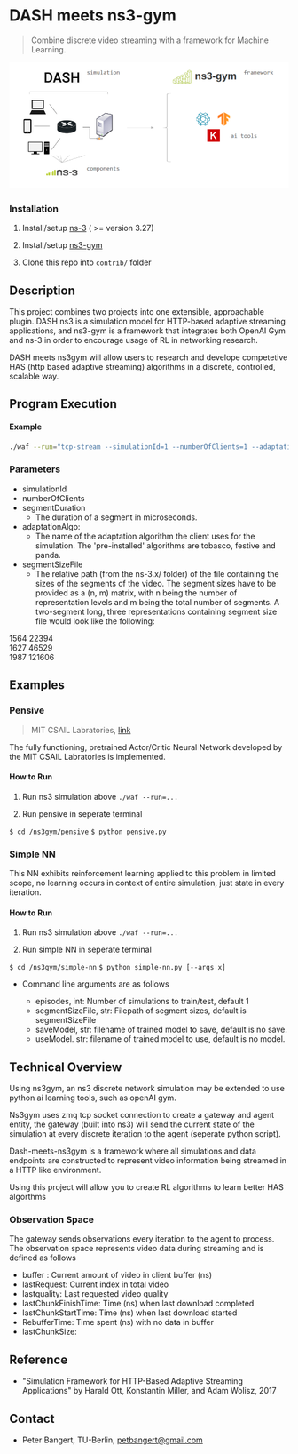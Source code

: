 # DASH meets ns3-gym

> Combine discrete video streaming with a framework for Machine Learning.



![](logo.png)



### Installation


1. Install/setup [ns-3](https://www.nsnam.org/wiki/Installation) ( >= version 3.27)

2. Install/setup [ns3-gym](https://github.com/tkn-tub/ns3-gym) 

3. Clone this repo into `contrib/` folder



## Description

This project combines two projects into one extensible, approachable plugin. DASH ns3 is a simulation model for HTTP-based adaptive streaming applications, and ns3-gym is a framework that integrates both OpenAI Gym and ns-3 in order to encourage usage of RL in networking research.

DASH meets ns3gym will allow users to research and develope competetive HAS (http based adaptive streaming) algorithms in a discrete, controlled, scalable way. 


## Program Execution

#### Example

```bash
./waf --run="tcp-stream --simulationId=1 --numberOfClients=1 --adaptationAlgo=rl-algorithm --segmentDuration=2000000 --segmentSizeFile=contrib/dash-meets-ns3gym/segmentSizes.txt"
```


### Parameters 
- simulationId 
- numberOfClients
- segmentDuration
  - The duration of a segment in microseconds.
- adaptationAlgo: 
  - The name of the adaptation algorithm the client uses for the simulation. The 'pre-installed' algorithms are tobasco, festive and panda.
- segmentSizeFile
  - The relative path (from the ns-3.x/ folder) of the file containing the sizes of the segments of the video. The segment sizes have to be provided as a (n, m) matrix, with n being the number of representation levels and m being the total number of segments. A two-segment long, three representations containing segment size file would look like the following:

 1564 22394  
 1627 46529  
 1987 121606  

## Examples

### Pensive 

> MIT CSAIL Labratories, [link](http://web.mit.edu/pensieve/)

The fully functioning, pretrained Actor/Critic Neural Network developed by the MIT CSAIL Labratories is implemented.

#### How to Run

1. Run ns3 simulation above `./waf --run=...`

2. Run pensive in seperate terminal

`$ cd /ns3gym/pensive`
`$ python pensive.py`


### Simple NN 

This NN exhibits reinforcement learning applied to this problem in limited scope, no learning occurs in context of entire simulation, just state in every iteration.

#### How to Run

1. Run ns3 simulation above `./waf --run=...`

2. Run simple NN in seperate terminal

`$ cd /ns3gym/simple-nn`
`$ python simple-nn.py [--args x]`

- Command line arguments are as follows

	- episodes, int: Number of simulations to train/test, default 1
	- segmentSizeFile, str: Filepath of segment sizes, default is segmentSizeFile
	- saveModel, str: filename of trained model to save, default is no save.
	- useModel. str:  filename of trained model to use, default is no model.

## Technical Overview

Using ns3gym, an ns3 discrete network simulation may be extended to use python ai learning tools, such as openAI gym. 

Ns3gym uses zmq tcp socket connection to create a gateway and agent entity, the gateway (built into ns3) will send the current state of the simulation at every discrete iteration  to the agent (seperate python script).

Dash-meets-ns3gym is a framework where all simulations and data endpoints are constructed to represent video information being streamed in a HTTP like environment.

Using this project will allow you to create RL algorithms to learn better HAS algorthms

### Observation Space

The gateway sends observations every iteration to the agent to process. The observation space represents video data during streaming and is defined as follows

  - buffer : Current amount of video in client buffer (ns)
  - lastRequest: Current index in total video
  - lastquality: Last requested video quality
  - lastChunkFinishTime: Time (ns) when last download completed
  - lastChunkStartTime: Time (ns) when last download started
  - RebufferTime: Time spent (ns) with no data in buffer
  - lastChunkSize: 


## Reference 

- "Simulation Framework for HTTP-Based Adaptive Streaming Applications" by Harald Ott, Konstantin Miller, and Adam Wolisz, 2017


## Contact

* Peter Bangert, TU-Berlin, petbangert@gmail.com
